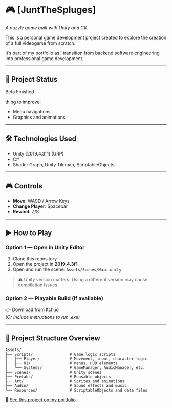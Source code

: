 # 🎮 [JuntTheSpluges]

*A puzzle game built with Unity and C#.*

This is a personal game development project created to explore the creation of a full videogame from scratch.

It’s part of my portfolio as I transition from backend software engineering into professional game development.

---

## 📌 Project Status

Beta Finished 

thing to improve: 
- Menu navigations
- Graphics and animations

---

## 🛠️ Technologies Used

- Unity [2019.4.3f1] (URP)
- C#
- Shader Graph, Unity Tilemap, ScriptableObjects

---

## 🎮 Controls

- **Move**: WASD / Arrow Keys
- **Change Player**: Spacebar
- **Rewind**: Z/S

---

## ▶️ How to Play

### Option 1 — Open in Unity Editor

1. Clone this repository
2. Open the project in **2019.4.3f1**
3. Open and run the scene: `Assets/Scenes/Main.unity`

> ⚠️ Unity version matters. Using a different version may cause compilation issues.

### Option 2 — Playable Build (if available)

[👉 Download from Itch.io](https://your-game.itch.io)  
*(Or include instructions to run .exe)*

---

## 📁 Project Structure Overview

```plaintext
Assets/
├── Scripts/                # Game logic scripts
│   ├── Player/             # Movement, input, character logic
│   ├── UI/                 # Menus, HUD elements
│   └── Systems/            # GameManager, AudioManager, etc.
├── Scenes/                 # Unity scenes
├── Prefabs/                # Reusable objects
├── Art/                    # Sprites and animations
├── Audio/                  # Sound effects and music
└── Resources/              # ScriptableObjects and data files

```
🔗 [See this project on my portfolio](https://albertonasarre.dev/game-1/)

 
